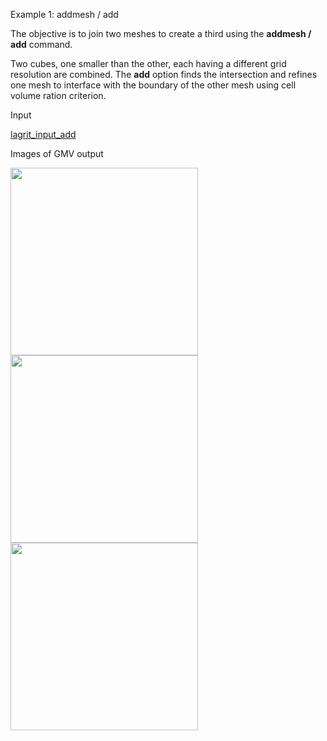  Example 1: addmesh / add

  The objective is to join two meshes to create a third using the
  **addmesh / add** command.
 
  Two cubes, one smaller than the other, each having a different grid
  resolution are combined. The **add** option finds the intersection
  and refines one mesh to interface with the boundary of the other
  mesh using cell volume ration criterion.
 
  Input

 [lagrit\_input\_add](../lagrit_input_add)

  Images of GMV output
 
<img height="300" width="300" src="https://lanl.github.io/docs/assets/images/addmesh_mesh1.gif">  

<img height="300" width="300" src="https://lanl.github.io/docs/assets/images/addmesh_mesh2.gif">  

<img height="300" width="300" src="https://lanl.github.io/docs/assets/images/addmesh_mesh3.gif">  
